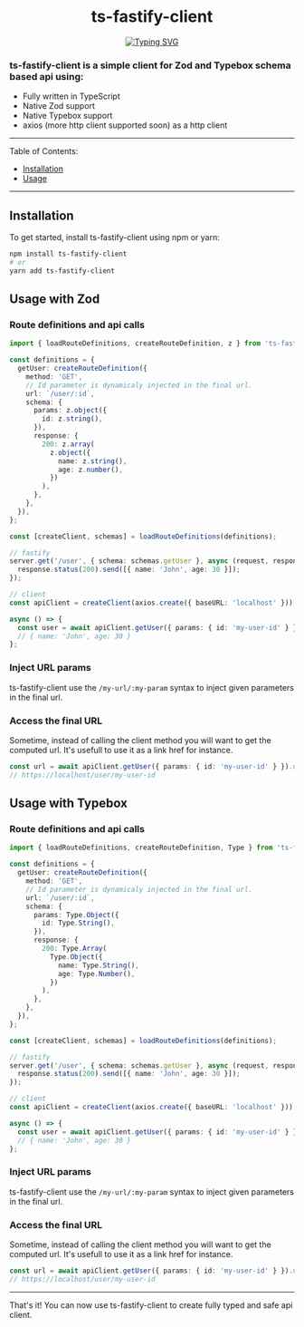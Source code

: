 <h1 align="center">ts-fastify-client</h1>
<p align="center"><a href="https://git.io/typing-svg"><img src="https://readme-typing-svg.demolab.com?font=Fira+Code&size=18&duration=2000&pause=2000&center=true&width=540&height=80&lines=First+class+api+client+for+fastify." alt="Typing SVG" /></a></p>

### ts-fastify-client is a simple client for Zod and Typebox schema based api using:

- Fully written in TypeScript
- Native Zod support
- Native Typebox support
- axios (more http client supported soon) as a http client

---

Table of Contents:

- [Installation](#installation)
- [Usage](#usage)

---

## Installation

To get started, install ts-fastify-client using npm or yarn:

```sh
npm install ts-fastify-client
# or
yarn add ts-fastify-client
```

## Usage with Zod

### Route definitions and api calls

```typescript
import { loadRouteDefinitions, createRouteDefinition, z } from 'ts-fastify-client';

const definitions = {
  getUser: createRouteDefinition({
    method: 'GET',
    // Id parameter is dynamicaly injected in the final url.
    url: `/user/:id`,
    schema: {
      params: z.object({
        id: z.string(),
      }),
      response: {
        200: z.array(
          z.object({
            name: z.string(),
            age: z.number(),
          })
        ),
      },
    },
  }),
};

const [createClient, schemas] = loadRouteDefinitions(definitions);

// fastify
server.get('/user', { schema: schemas.getUser }, async (request, response) => {
  response.status(200).send([{ name: 'John', age: 30 }]);
});

// client
const apiClient = createClient(axios.create({ baseURL: 'localhost' }));

async () => {
  const user = await apiClient.getUser({ params: { id: 'my-user-id' } }).call();
  // { name: 'John', age: 30 }
};
```

### Inject URL params

ts-fastify-client use the `/my-url/:my-param` syntax to inject given parameters in the final url.

### Access the final URL

Sometime, instead of calling the client method you will want to get the computed url. It's usefull to use it as a link href for instance.

```typescript
const url = await apiClient.getUser({ params: { id: 'my-user-id' } }).url;
// https://localhost/user/my-user-id
```

## Usage with Typebox

### Route definitions and api calls

```typescript
import { loadRouteDefinitions, createRouteDefinition, Type } from 'ts-fastify-client';

const definitions = {
  getUser: createRouteDefinition({
    method: 'GET',
    // Id parameter is dynamicaly injected in the final url.
    url: `/user/:id`,
    schema: {
      params: Type.Object({
        id: Type.String(),
      }),
      response: {
        200: Type.Array(
          Type.Object({
            name: Type.String(),
            age: Type.Number(),
          })
        ),
      },
    },
  }),
};

const [createClient, schemas] = loadRouteDefinitions(definitions);

// fastify
server.get('/user', { schema: schemas.getUser }, async (request, response) => {
  response.status(200).send([{ name: 'John', age: 30 }]);
});

// client
const apiClient = createClient(axios.create({ baseURL: 'localhost' }));

async () => {
  const user = await apiClient.getUser({ params: { id: 'my-user-id' } }).call();
  // { name: 'John', age: 30 }
};
```

### Inject URL params

ts-fastify-client use the `/my-url/:my-param` syntax to inject given parameters in the final url.

### Access the final URL

Sometime, instead of calling the client method you will want to get the computed url. It's usefull to use it as a link href for instance.

```typescript
const url = await apiClient.getUser({ params: { id: 'my-user-id' } }).url;
// https://localhost/user/my-user-id
```

---

That's it! You can now use ts-fastify-client to create fully typed and safe api client.
